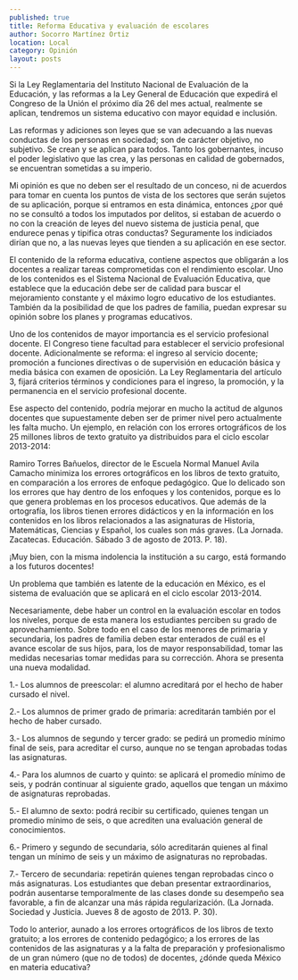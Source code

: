 ```yaml
---
published: true
title: Reforma Educativa y evaluación de escolares
author: Socorro Martínez Ortiz
location: Local
category: Opinión
layout: posts
---
```


Si la Ley Reglamentaria del Instituto Nacional de Evaluación de la Educación, y las reformas a la Ley General de Educación que expedirá el Congreso de la Unión el próximo día 26 del mes actual, realmente se aplican, tendremos un sistema educativo con mayor equidad e inclusión. 

Las reformas y adiciones son leyes que se van adecuando a las nuevas conductas de los personas en sociedad; son de carácter objetivo, no subjetivo. Se crean y se aplican para todos. Tanto los gobernantes, incuso el poder legislativo que las crea, y las personas en calidad de gobernados, se encuentran sometidas a su imperio.  

 Mi opinión es que no deben ser el resultado de un conceso, ni de acuerdos para tomar en cuenta los puntos de vista de los sectores que serán sujetos de su aplicación, porque si entramos en esta dinámica, entonces ¿por qué no se consultó a todos los imputados por delitos, si estaban de acuerdo o no con la creación de leyes del nuevo sistema de justicia penal, que endurece penas y tipifica otras conductas? Seguramente los indiciados dirían que no, a las  nuevas leyes que tienden a su aplicación en ese sector.
 
El contenido de la reforma educativa, contiene aspectos que obligarán a los docentes a realizar tareas comprometidas con el rendimiento escolar. Uno de los contenidos es el Sistema Nacional de Evaluación Educativa, que establece que la educación debe ser de calidad para buscar el mejoramiento constante y el máximo logro educativo de los estudiantes. También da la posibilidad de que los padres de familia, puedan expresar su opinión sobre los planes y programas educativos.

Uno de los contenidos de mayor importancia es el servicio profesional docente. El Congreso tiene facultad para establecer el servicio profesional docente. Adicionalmente se reforma: el ingreso al servicio docente; promoción a funciones directivas o de supervisión en educación básica y media básica con examen de oposición. La Ley Reglamentaria del artículo 3, fijará criterios términos y condiciones para el ingreso, la promoción, y la permanencia en el servicio profesional docente.

 Ese aspecto del contenido, podría mejorar en mucho la actitud de algunos docentes que supuestamente deben ser de primer nivel pero  actualmente les falta mucho.  Un ejemplo, en relación con los errores ortográficos de los 25 millones libros de texto gratuito ya distribuidos para el ciclo escolar 2013-2014:
 
Ramiro Torres Bañuelos, director de le Escuela Normal Manuel Avila Camacho minimiza los errores ortográficos en los libros de texto gratuito, en comparación a los errores de enfoque pedagógico. Que lo delicado son los errores que hay dentro de los enfoques y los contenidos, porque es lo que genera problemas en los procesos educativos. Que además de la ortografía, los libros tienen errores didácticos y en la información en los contenidos en los libros relacionados a las asignaturas de Historia, Matemáticas, Ciencias y Español, los cuales son más graves. (La Jornada. Zacatecas. Educación. Sábado 3 de agosto de 2013. P. 18).

 ¡Muy bien, con la misma indolencia la institución a su cargo, está formando a los futuros docentes!
 
Un problema que también es latente de la educación en México, es el sistema de evaluación que se aplicará en el ciclo escolar 2013-2014.

Necesariamente, debe haber un control en la evaluación escolar en todos los niveles, porque de esta manera los estudiantes perciben su grado de aprovechamiento. Sobre todo en el caso de los menores de primaria y secundaria, los padres de familia deben estar enterados de cuál es el avance escolar de sus hijos, para, los de mayor responsabilidad, tomar las medidas necesarias tomar medidas para su corrección. Ahora se presenta una nueva modalidad.

1.- Los alumnos de preescolar: el alumno acreditará por el hecho de haber cursado el nivel.

 2.- Los alumnos de primer grado de primaria: acreditarán también por el hecho de haber cursado.
 
3.- Los alumnos de segundo y tercer grado: se pedirá un promedio mínimo final de seis, para acreditar el curso, aunque no se tengan aprobadas todas las asignaturas.

4.- Para los alumnos de cuarto y quinto: se aplicará el promedio mínimo de seis, y podrán continuar al siguiente grado, aquellos que tengan un máximo de asignaturas reprobadas.

5.- El alumno de sexto: podrá recibir su certificado, quienes tengan un promedio mínimo de seis, o que acrediten una evaluación general de conocimientos.

6.- Primero y segundo de secundaria, sólo acreditarán quienes al final tengan un mínimo de seis y un máximo de asignaturas no reprobadas.

7.- Tercero de secundaria: repetirán quienes tengan reprobadas cinco o más asignaturas. Los estudiantes que deban presentar extraordinarios, podrán ausentarse temporalmente de las clases donde su desempeño sea favorable, a fin de alcanzar una más rápida regularización. (La Jornada. Sociedad y Justicia. Jueves 8 de agosto de 2013. P. 30).

Todo lo anterior, aunado a los errores ortográficos de los libros de texto gratuito; a los errores de contenido pedagógico; a los errores de las contenidos de las asignaturas y a la falta de preparación y profesionalismo de un  gran número (que no de todos) de docentes, ¿dónde queda México en materia educativa? 
